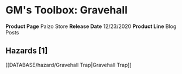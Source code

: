 ﻿---
id: '58'
name: GM's Toolbox. Gravehall
rarity: Common
type: Source

---
# GM's Toolbox: Gravehall

**Product Page** Paizo Store
**Release Date** 12/23/2020
**Product Line** Blog Posts

## Hazards [1]

[[DATABASE/hazard/Gravehall Trap|Gravehall Trap]]